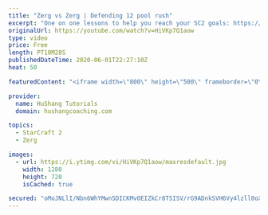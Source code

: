 ```yaml
---
title: "Zerg vs Zerg | Defending 12 pool rush"
excerpt: "One on one lessons to help you reach your SC2 goals: https://www.hushangcoaching.com ------------------------------------------------------------------------------------------------------- In this guide we take a look at how to defend one of the most infamous \"zerg rushes\" in sc2: the 12 pool. This rush"
originalUrl: https://youtube.com/watch?v=HiVKp7Q1aow
type: video
price: Free
length: PT10M28S
publishedDateTime: 2020-06-01T22:27:10Z
heat: 50

featuredContent: "<iframe width=\"800\" height=\"500\" frameborder=\"0\" src=\"https://www.youtube.com/embed/HiVKp7Q1aow\" allow=\"accelerometer; autoplay; encrypted-media; gyroscope; picture-in-picture\" allowfullscreen></iframe>"

provider:
  name: HuShang Tutorials
  domain: hushangcoaching.com

topics:
  - StarCraft 2
  - Zerg

images:
  - url: https://i.ytimg.com/vi/HiVKp7Q1aow/maxresdefault.jpg
    width: 1280
    height: 720
    isCached: true

secured: "oMoJNLlI/Nbn6WhYMwn5DICKMv0EIZkCr8TSISV/rG9ADnkSVH6Vy4lzll0oXhQAhuIFu/2+WUFSk7no6Yh7JfbZZdj94fHrWN8ephh1KY13/N78fzTA3dv78+qjdqHMyHyhmd8cGeyfE9eCo97Bi5t8Te58BU9Yw/M6H2eDlGcg2NisZdvQ7LFNcXWLCdkpl6pwydqjNUQalFlL7cWbDeJKMYaZiqt0Lc8F7fTEX5rDnFkFn2c6/GI2tmQi2xdp54R6gs4Q3drw6g/ss4CUJAaxqgkNHzasZ9L3X6Corxq5frZ83h1FXO7k9lSuK5BL8itr0/9Y3Osb4Z1IeR6F4/1N5c7C4qsrL+iNpXw/AS1isUC4M0qV78JWNYGbQESgJISyZRbIla0QeWsJXa8uxunt/w3WBfZqzaKxw1yqp/4=;x+p7cmjmtkgoNT/QJoDFlg=="
---
```


